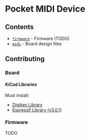 # Pocket MIDI Device

## Contents

- [`firmware`](firmware/) - Firmware (TODO)
- [`midi`](midi/) - Board design files

## Contributing

### Board

#### KiCad Libraries

Must install:

- [Digikey Library](https://github.com/Digi-Key/digikey-kicad-library)
- [Espressif Library (v3.0.1)](https://github.com/espressif/kicad-libraries/releases/tag/3.0.1)

### Firmware

TODO

